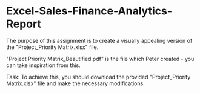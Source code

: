 # Excel-Sales-Finance-Analytics-Report


The purpose of this assignment is to create a visually appealing version of the "Project_Priority Matrix.xlsx" file.


"Project Priority Matrix_Beautified.pdf" is the file which Peter created - you can take inspiration from this.


Task: To achieve this, you should download the provided "Project_Priority Matrix.xlsx" file and make the necessary modifications. 

